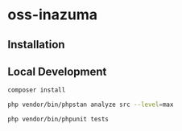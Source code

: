 # oss-inazuma



## Installation

## Local Development 

```bash
composer install
```

```bash
php vendor/bin/phpstan analyze src --level=max
```

```bash
php vendor/bin/phpunit tests
```
